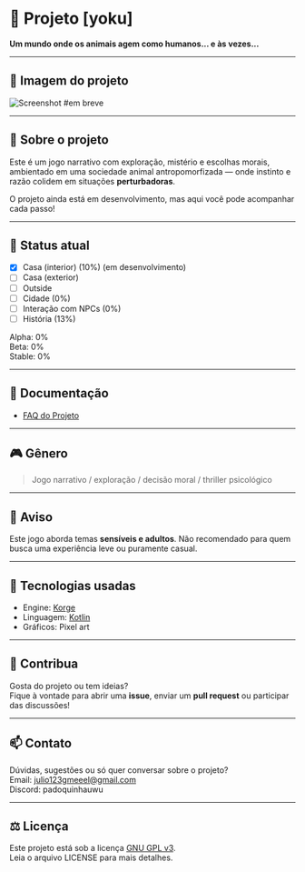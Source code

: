 # 🐾 Projeto [yoku]

**Um mundo onde os animais agem como humanos... e às vezes...**

---

## 📸 Imagem do projeto
![Screenshot](assets/preview.gif)
#em breve

---

## 🧠 Sobre o projeto

Este é um jogo narrativo com exploração, mistério e escolhas morais, ambientado em uma sociedade animal antropomorfizada — onde instinto e razão colidem em situações **perturbadoras**.

O projeto ainda está em desenvolvimento, mas aqui você pode acompanhar cada passo!

---

## 🚧 Status atual

- [x] Casa (interior) (10%) (em desenvolvimento)
- [ ] Casa (exterior)
- [ ] Outside
- [ ] Cidade (0%)
- [ ] Interação com NPCs (0%)
- [ ] História (13%)

Alpha: 0%  
Beta: 0%  
Stable: 0%

---

## 📄 Documentação

- [FAQ do Projeto](https://squirrel-gamess.github.io/yoku-website/)

---

## 🎮 Gênero

> Jogo narrativo / exploração / decisão moral / thriller psicológico

---

## 🧪 Aviso

Este jogo aborda temas **sensíveis e adultos**. Não recomendado para quem busca uma experiência leve ou puramente casual.

---

## 🔧 Tecnologias usadas

- Engine: [Korge](https://korge.org/)
- Linguagem: [Kotlin](https://kotlinlang.org/)
- Gráficos: Pixel art

---

## 🐾 Contribua

Gosta do projeto ou tem ideias?  
Fique à vontade para abrir uma **issue**, enviar um **pull request** ou participar das discussões!

---

## 📫 Contato

Dúvidas, sugestões ou só quer conversar sobre o projeto?  
Email: julio123gmeeel@gmail.com  
Discord: padoquinhauwu

---

## ⚖️ Licença

Este projeto está sob a licença [GNU GPL v3](LICENSE).  
Leia o arquivo LICENSE para mais detalhes.
